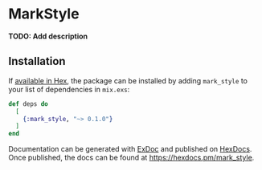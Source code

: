 # MarkStyle

**TODO: Add description**

## Installation

If [available in Hex](https://hex.pm/docs/publish), the package can be installed
by adding `mark_style` to your list of dependencies in `mix.exs`:

```elixir
def deps do
  [
    {:mark_style, "~> 0.1.0"}
  ]
end
```

Documentation can be generated with [ExDoc](https://github.com/elixir-lang/ex_doc)
and published on [HexDocs](https://hexdocs.pm). Once published, the docs can
be found at <https://hexdocs.pm/mark_style>.

